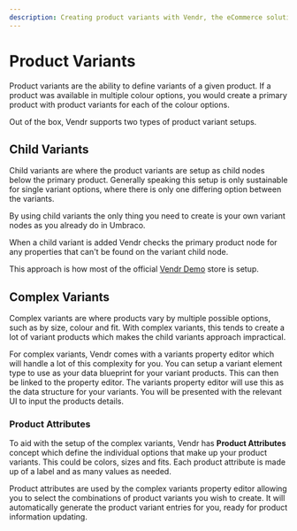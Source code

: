 ```yaml
---
description: Creating product variants with Vendr, the eCommerce solution for Umbraco
---
```


# Product Variants

Product variants are the ability to define variants of a given product. If a product was available in multiple colour options, you would create a primary product with product variants for each of the colour options.

Out of the box, Vendr supports two types of product variant setups.

## Child Variants

Child variants are where the product variants are setup as child nodes below the primary product. Generally speaking this setup is only sustainable for single variant options, where there is only one differing option between the variants.

By using child variants the only thing you need to create is your own variant nodes as you already do in Umbraco.

When a child variant is added Vendr checks the primary product node for any properties that can't be found on the variant child node.

This approach is how most of the official [Vendr Demo](https://try.vendr.net) store is setup.

## Complex Variants

Complex variants are where products vary by multiple possible options, such as by size, colour and fit. With complex variants, this tends to create a lot of variant products which makes the child variants approach impractical.

For complex variants, Vendr comes with a variants property editor which will handle a lot of this complexity for you. You can setup a variant element type to use as your data blueprint for your variant products. This can then be linked to the property editor. The variants property editor will use this as the data structure for your variants. You will be presented with the relevant UI to input the products details.

### Product Attributes

To aid with the setup of the complex variants, Vendr has **Product Attributes** concept which define the individual options that make up your product variants. This could be colors, sizes and fits. Each product attribute is made up of a label and as many values as needed.

Product attributes are used by the complex variants property editor allowing you to select the combinations of product variants you wish to create. It will automatically generate the product variant entries for you, ready for product information updating.
